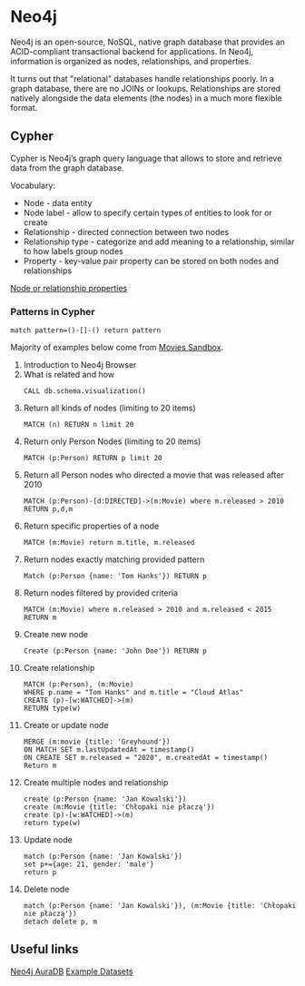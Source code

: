 # Neo4j

Neo4j is an open-source, NoSQL, native graph database that provides an ACID-compliant transactional backend for applications. In Neo4j, information is organized as nodes, relationships, and properties.

It turns out that "relational" databases handle relationships poorly. In a graph database, there are no JOINs or lookups. Relationships are stored natively alongside the data elements (the nodes) in a much more flexible format.

## Cypher

Cypher is Neo4j’s graph query language that allows to store and retrieve data from the graph database.

Vocabulary:
- Node - data entity
- Node label - allow to specify certain types of entities to look for or create
- Relationship - directed connection between two nodes
- Relationship type - categorize and add meaning to a relationship, similar to how labels group nodes
- Property - key-value pair property can be stored on both nodes and relationships

[Node or relationship properties](https://neo4j.com/docs/getting-started/current/cypher-intro/#cypher-properties)

### Patterns in Cypher 

```
match pattern=()-[]-() return pattern
```

Majority of examples below come from [Movies Sandbox](https://neo4j.com/sandbox/).

1. Introduction to Neo4j Browser
1. What is related and how
    ```
    CALL db.schema.visualization()
    ```
1. Return all kinds of nodes (limiting to 20 items)
    ```
    MATCH (n) RETURN n limit 20
    ```
1. Return only Person Nodes (limiting to 20 items)
    ```
    MATCH (p:Person) RETURN p limit 20
    ```
1. Return all Person nodes who directed a movie that was released after 2010
    ```
    MATCH (p:Person)-[d:DIRECTED]->(m:Movie) where m.released > 2010 RETURN p,d,m
    ```
1. Return specific properties of a node
    ```
    MATCH (m:Movie) return m.title, m.released
    ```
1. Return nodes exactly matching provided pattern
    ```
    Match (p:Person {name: 'Tom Hanks'}) RETURN p
    ```
1. Return nodes filtered by provided criteria
    ```
    MATCH (m:Movie) where m.released > 2010 and m.released < 2015 RETURN m
    ```
1. Create new node
    ```
    Create (p:Person {name: 'John Doe'}) RETURN p
    ```
1. Create relationship
    ```
    MATCH (p:Person), (m:Movie)
    WHERE p.name = "Tom Hanks" and m.title = "Cloud Atlas"
    CREATE (p)-[w:WATCHED]->(m)
    RETURN type(w)
    ```
1. Create or update node
    ```
    MERGE (m:movie {title: 'Greyhound'})
    ON MATCH SET m.lastUpdatedAt = timestamp()
    ON CREATE SET m.released = "2020", m.createdAt = timestamp()
    Return m
    ```
1. Create multiple nodes and relationship
    ```
    create (p:Person {name: 'Jan Kowalski'})
    create (m:Movie {title: 'Chłopaki nie płaczą'})
    create (p)-[w:WATCHED]->(m)
    return type(w)
    ```
1. Update node
    ```
    match (p:Person {name: 'Jan Kowalski'})
    set p+={age: 21, gender: 'male'}
    return p
    ```
1. Delete node
    ```
    match (p:Person {name: 'Jan Kowalski'}), (m:Movie {title: 'Chłopaki nie płaczą'})
    detach delete p, m
    ```

## Useful links
[Neo4j AuraDB](https://neo4j.com/cloud/aura-free/)
[Example Datasets](https://neo4j.com/developer/example-data/)